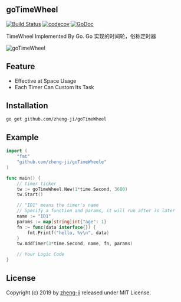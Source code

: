 ## goTimeWheel

[![Build Status](https://travis-ci.org/zheng-ji/goTimeWheel.svg)](https://travis-ci.org/zheng-ji/goTimeWheel)
[![codecov](https://codecov.io/gh/zheng-ji/goTimeWheel/branch/master/graph/badge.svg)](https://codecov.io/gh/zheng-ji/goTimeWheel)
[![GoDoc](https://godoc.org/github.com/zheng-ji/goTimeWheele?status.svg)](https://godoc.org/github.com/zheng-ji/goTimeWheel)

TimeWheel Implemented By Go.
Go 实现的时间轮，俗称定时器

![goTimeWheel](https://github.com/zheng-ji/goTimeWheel/blob/master/goTimeWheel.png)

Feature
--------

* Effective at Space Usage
* Each Timer Can Custom Its Task


Installation
-------------

```
go get github.com/zheng-ji/goTimeWheel
```

Example
-------

```go
import (
    "fmt"
    "github.com/zheng-ji/goTimeWheele"
)

func main() {
    // timer ticker
    tw := goTimeWheel.New(1*time.Second, 3600)
    tw.Start()

    // "ID1" means the timer's name
    // Specify a function and params, it will run after 3s later
    name := "ID1"
    params := map[string]int{"age": 1}
    fn := func(data interface{}) {
        fmt.Printf("hello, %v\n", data)
    }
    tw.AddTimer(3*time.Second, name, fn, params)

    // Your Logic Code
}
```

License
-------

Copyright (c) 2019 by [zheng-ji](http://zheng-ji.info) released under MIT License.


